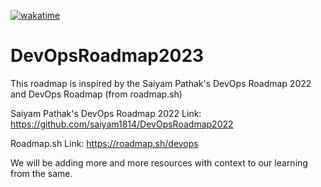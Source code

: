 [![wakatime](https://wakatime.com/badge/github/cloud-devops-enthusiast/DevOpsRoadmap2023.svg)](https://wakatime.com/badge/github/cloud-devops-enthusiast/DevOpsRoadmap2023)

# DevOpsRoadmap2023
This roadmap is inspired by the Saiyam Pathak's DevOps Roadmap 2022 and DevOps Roadmap (from roadmap.sh)

Saiyam Pathak's DevOps Roadmap 2022 Link: https://github.com/saiyam1814/DevOpsRoadmap2022

Roadmap.sh Link: https://roadmap.sh/devops

We will be adding more and more resources with context to our learning from the same.
